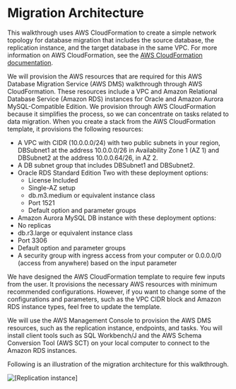 # Migration Architecture<a name="chap-rdsoracle2aurora.architecture"></a>

This walkthrough uses AWS CloudFormation to create a simple network topology for database migration that includes the source database, the replication instance, and the target database in the same VPC\. For more information on AWS CloudFormation, see the [AWS CloudFormation documentation](https://docs.aws.amazon.com/AWSCloudFormation/latest/UserGuide/Welcome.html)\.

We will provision the AWS resources that are required for this AWS Database Migration Service \(AWS DMS\) walkthrough through AWS CloudFormation\. These resources include a VPC and Amazon Relational Database Service \(Amazon RDS\) instances for Oracle and Amazon Aurora MySQL\-Compatible Edition\. We provision through AWS CloudFormation because it simplifies the process, so we can concentrate on tasks related to data migration\. When you create a stack from the AWS CloudFormation template, it provisions the following resources:
+ A VPC with CIDR \(10\.0\.0\.0/24\) with two public subnets in your region, DBSubnet1 at the address 10\.0\.0\.0/26 in Availability Zone 1 \(AZ 1\) and DBSubnet2 at the address 10\.0\.0\.64/26, in AZ 2\.
+ A DB subnet group that includes DBSubnet1 and DBSubnet2\.
+ Oracle RDS Standard Edition Two with these deployment options:
  + License Included
  + Single\-AZ setup
  + db\.m3\.medium or equivalent instance class
  + Port 1521
  + Default option and parameter groups
+  Amazon Aurora MySQL DB instance with these deployment options:
  + No replicas
  + db\.r3\.large or equivalent instance class
  + Port 3306
  + Default option and parameter groups
+ A security group with ingress access from your computer or 0\.0\.0\.0/0 \(access from anywhere\) based on the input parameter

We have designed the AWS CloudFormation template to require few inputs from the user\. It provisions the necessary AWS resources with minimum recommended configurations\. However, if you want to change some of the configurations and parameters, such as the VPC CIDR block and Amazon RDS instance types, feel free to update the template\.

We will use the AWS Management Console to provision the AWS DMS resources, such as the replication instance, endpoints, and tasks\. You will install client tools such as SQL Workbench/J and the AWS Schema Conversion Tool \(AWS SCT\) on your local computer to connect to the Amazon RDS instances\.

Following is an illustration of the migration architecture for this walkthrough\.

![\[Replication instance\]](http://docs.aws.amazon.com/dms/latest/sbs/images/sbs-rdsor2aurora1.png)